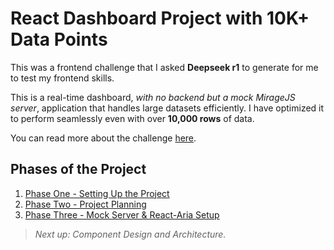 # React Dashboard Project with 10K+ Data Points

This was a frontend challenge that I asked **Deepseek r1** to generate for me to test my frontend skills.

This is a real-time dashboard, _with no backend but a mock MirageJS server_, application that handles large datasets efficiently. I have optimized it to perform seamlessly even with over **10,000 rows** of data.

You can read more about the challenge [here](./CHALLENGE.md).

## Phases of the Project

1. [Phase One - Setting Up the Project](./dev-logs/PHASE_ONE.md)
2. [Phase Two - Project Planning](./dev-logs/PHASE_TWO.md)
3. [Phase Three - Mock Server & React-Aria Setup](./dev-logs/PHASE_THREE.md)

> _Next up: Component Design and Architecture._
